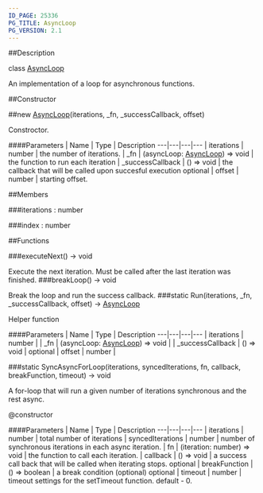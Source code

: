```yaml
---
ID_PAGE: 25336
PG_TITLE: AsyncLoop
PG_VERSION: 2.1
---
```

##Description

class [AsyncLoop](/classes/2.2-alpha/AsyncLoop)

An implementation of a loop for asynchronous functions.

##Constructor

##new [AsyncLoop](/classes/2.2-alpha/AsyncLoop)(iterations, _fn, _successCallback, offset)

Constroctor.

####Parameters
 | Name | Type | Description
---|---|---|---
 | iterations | number |  the number of iterations.
 | _fn | (asyncLoop: [AsyncLoop](/classes/2.2-alpha/AsyncLoop)) =&gt; void |  the function to run each iteration
 | _successCallback | () =&gt; void |  the callback that will be called upon succesful execution
optional | offset | number |  starting offset.

##Members

###iterations : number



###index : number



##Functions

###executeNext() &rarr; void

Execute the next iteration. Must be called after the last iteration was finished.
###breakLoop() &rarr; void

Break the loop and run the success callback.
###static Run(iterations, _fn, _successCallback, offset) &rarr; [AsyncLoop](/classes/2.2-alpha/AsyncLoop)

Helper function

####Parameters
 | Name | Type | Description
---|---|---|---
 | iterations | number | 
 | _fn | (asyncLoop: [AsyncLoop](/classes/2.2-alpha/AsyncLoop)) =&gt; void | 
 | _successCallback | () =&gt; void | 
optional | offset | number | 

###static SyncAsyncForLoop(iterations, syncedIterations, fn, callback, breakFunction, timeout) &rarr; void

A for-loop that will run a given number of iterations synchronous and the rest async.

@constructor

####Parameters
 | Name | Type | Description
---|---|---|---
 | iterations | number |  total number of iterations
 | syncedIterations | number |  number of synchronous iterations in each async iteration.
 | fn | (iteration: number) =&gt; void |  the function to call each iteration.
 | callback | () =&gt; void |  a success call back that will be called when iterating stops.
optional | breakFunction | () =&gt; boolean |  a break condition (optional)
optional | timeout | number |  timeout settings for the setTimeout function. default - 0.

